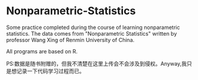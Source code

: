 # Nonparametric-Statistics
Some practice completed during the course of learning nonparametric statistics. The data comes from "Nonparametric Statistics" written by professor Wang Xing of Renmin University of China.

All programs are based on R.

PS:数据是随书附赠的，但我不清楚在这里上传会不会涉及到侵权。Anyway,我只是想记录一下代码学习过程而已。
